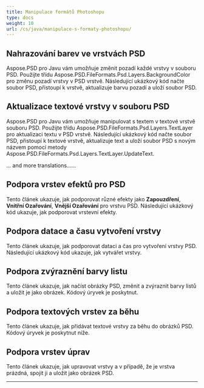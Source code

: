 ```yaml
---
title: Manipulace formátů Photoshopu
type: docs
weight: 10
url: /cs/java/manipulace-s-formaty-photoshopu/
---
```


## **Nahrazování barev ve vrstvách PSD**
Aspose.PSD pro Javu vám umožňuje změnit pozadí každé vrstvy v souboru PSD. Použijte třídu Aspose.PSD.FileFormats.Psd.Layers.BackgroundColor pro změnu pozadí vrstvy v PSD vrstvě. Následující ukázkový kód načte soubor PSD, přistoupí k vrstvě, aktualizuje barvu pozadí a uloží soubor PSD. 

## **Aktualizace textové vrstvy v souboru PSD**
Aspose.PSD pro Javu vám umožňuje manipulovat s textem v textové vrstvě souboru PSD. Použijte třídu Aspose.PSD.FileFormats.Psd.Layers.TextLayer pro aktualizaci textu v PSD vrstvě. Následující ukázkový kód načte soubor PSD, přistoupí k textové vrstvě, aktualizuje text a uloží soubor PSD s novým názvem pomocí metody Aspose.PSD.FileFormats.Psd.Layers.TextLayer.UpdateText.

... and more translations...... 

## **Podpora vrstev efektů pro PSD**
Tento článek ukazuje, jak podporovat různé efekty jako **Zapouzdření**, **Vnitřní Ozařování**, **Vnější Ozařování** pro vrstvu PSD. Následující ukázkový kód ukazuje, jak podporovat vrstevní efekty.

## **Podpora datace a času vytvoření vrstvy**
Tento článek ukazuje, jak podporovat dataci a čas pro vytvoření vrstvy PSD. Následující ukázkový kód ukazuje, jak vytvářet vrstvy.

## **Podpora zvýraznění barvy listu**
Tento článek ukazuje, jak načíst obrázky PSD, změnit a zvýraznit barvy listů a uložit je jako obrázek. Kódový úryvek je poskytnut.

## **Podpora textových vrstev za běhu**
Tento článek ukazuje, jak přidávat textové vrstvy za běhu do obrázků PSD. Kódový úryvek je poskytnut níže.

## **Podpora vrstev úprav**
Tento článek ukazuje, jak upravovat vrstvy a v případě, že je vrstva prázdná, spojit ji a uložit jako obrázek PSD.

---